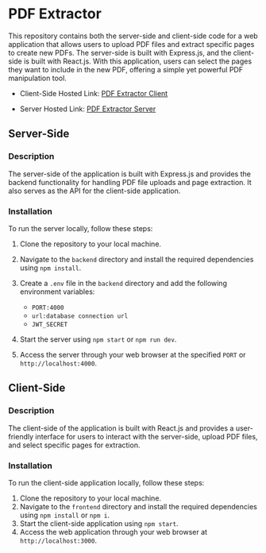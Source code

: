 # PDF  Extractor

This repository contains both the server-side and client-side code for a web application that allows users to upload PDF files and extract specific pages to create new PDFs. The server-side is built with Express.js, and the client-side is built with React.js. With this application, users can select the pages they want to include in the new PDF, offering a simple yet powerful PDF manipulation tool.

- Client-Side Hosted Link: [PDF Extractor Client](https://modifypdf.netlify.app/)

- Server Hosted Link: [PDF Extractor Server](https://pdf-extractor-server-0z09.onrender.com)

## Server-Side

### Description

The server-side of the application is built with Express.js and provides the backend functionality for handling PDF file uploads and page extraction. It also serves as the API for the client-side application.



### Installation

To run the server locally, follow these steps:

1. Clone the repository to your local machine.
2. Navigate to the `backend` directory and install the required dependencies using `npm install`.
3. Create a `.env` file in the `backend` directory and add the following environment variables:
   - `PORT:4000`
   - `url:database connection url`
   - `JWT_SECRET`
   
4. Start the server using `npm start` or `npm run dev`.
5. Access the server through your web browser at the specified `PORT` or `http://localhost:4000`.

## Client-Side

### Description

The client-side of the application is built with React.js and provides a user-friendly interface for users to interact with the server-side, upload PDF files, and select specific pages for extraction.


### Installation

To run the client-side application locally, follow these steps:

1. Clone the repository to your local machine.
2. Navigate to the `frontend` directory and install the required dependencies using `npm install` or `npm i`.
3. Start the client-side application using `npm start`.
4. Access the web application through your web browser at `http://localhost:3000`.
